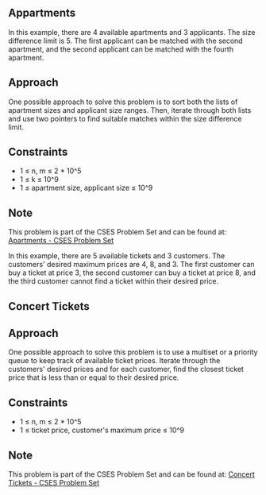 ## Appartments

In this example, there are 4 available apartments and 3 applicants. The size difference limit is 5. The first applicant can be matched with the second apartment, and the second applicant can be matched with the fourth apartment.

## Approach

One possible approach to solve this problem is to sort both the lists of apartment sizes and applicant size ranges. Then, iterate through both lists and use two pointers to find suitable matches within the size difference limit.

## Constraints

- 1 ≤ n, m ≤ 2 * 10^5
- 1 ≤ k ≤ 10^9
- 1 ≤ apartment size, applicant size ≤ 10^9

## Note

This problem is part of the CSES Problem Set and can be found at: [Apartments - CSES Problem Set](https://cses.fi/problemset/task/1084)



In this example, there are 5 available tickets and 3 customers. The customers' desired maximum prices are 4, 8, and 3. The first customer can buy a ticket at price 3, the second customer can buy a ticket at price 8, and the third customer cannot find a ticket within their desired price.

## Concert Tickets

## Approach

One possible approach to solve this problem is to use a multiset or a priority queue to keep track of available ticket prices. Iterate through the customers' desired prices and for each customer, find the closest ticket price that is less than or equal to their desired price.

## Constraints

- 1 ≤ n, m ≤ 2 * 10^5
- 1 ≤ ticket price, customer's maximum price ≤ 10^9

## Note

This problem is part of the CSES Problem Set and can be found at: [Concert Tickets - CSES Problem Set](https://cses.fi/problemset/task/1091)
